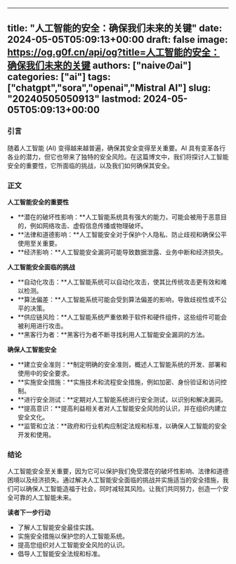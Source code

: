 
---
title: "人工智能的安全：确保我们未来的关键"
date: 2024-05-05T05:09:13+00:00
draft: false
image: https://og.g0f.cn/api/og?title=人工智能的安全：确保我们未来的关键
authors: ["naiveのai"]
categories: ["ai"]
tags: ["chatgpt","sora","openai","Mistral AI"]
slug: "20240505050913"
lastmod: 2024-05-05T05:09:13+00:00
---
### 引言

随着人工智能 (AI) 变得越来越普遍，确保其安全变得至关重要。AI 具有变革各行各业的潜力，但它也带来了独特的安全风险。在这篇博文中，我们将探讨人工智能安全的重要性，它所面临的挑战，以及我们如何确保其安全。

### 正文

**人工智能安全的重要性**

* **潜在的破坏性影响：**人工智能系统具有强大的能力，可能会被用于恶意目的，例如网络攻击、虚假信息传播或物理破坏。
* **法律和道德影响：**人工智能安全对于保护个人隐私、防止歧视和确保公平使用至关重要。
* **经济影响：**人工智能安全漏洞可能导致数据泄露、业务中断和经济损失。

**人工智能安全面临的挑战**

* **自动化攻击：**人工智能系统可以自动化攻击，使其比传统攻击更有效和难以检测。
* **算法偏差：**人工智能系统可能会受到算法偏差的影响，导致歧视性或不公平的决策。
* **供应链风险：**人工智能系统严重依赖于软件和硬件组件，这些组件可能会被利用进行攻击。
* **黑客行为者：**黑客行为者不断寻找利用人工智能安全漏洞的方法。

**确保人工智能安全**

* **建立安全准则：**制定明确的安全准则，概述人工智能系统的开发、部署和使用中的安全要求。
* **实施安全措施：**实施技术和流程安全措施，例如加密、身份验证和访问控制。
* **进行安全测试：**定期对人工智能系统进行安全测试，以识别和解决漏洞。
* **提高意识：**提高利益相关者对人工智能安全风险的认识，并在组织内建立安全文化。
* **监管和立法：**政府和行业机构应制定法规和标准，以确保人工智能的安全开发和使用。

### 结论

人工智能安全至关重要，因为它可以保护我们免受潜在的破坏性影响、法律和道德困境以及经济损失。通过解决人工智能安全面临的挑战并实施适当的安全措施，我们可以确保人工智能造福于社会，同时减轻其风险。让我们共同努力，创造一个安全可靠的人工智能未来。

**读者下一步行动**

* 了解人工智能安全最佳实践。
* 实施安全措施以保护您的人工智能系统。
* 提高您组织对人工智能安全风险的认识。
* 倡导人工智能安全法规和标准。